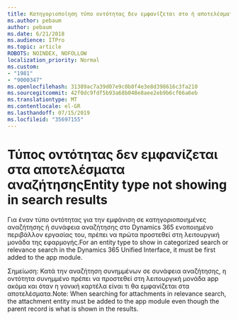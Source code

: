 ```yaml
---
title: Κατηγοριοποίηση τύπο οντότητας δεν εμφανίζεται στο ή αποτελέσματα αναζήτησης συνάφεια στο Dynamics 365 ενοποιημένο περιβάλλον
ms.author: pebaum
author: pebaum
ms.date: 6/21/2018
ms.audience: ITPro
ms.topic: article
ROBOTS: NOINDEX, NOFOLLOW
localization_priority: Normal
ms.custom:
- "1981"
- "9000347"
ms.openlocfilehash: 31389ac7a39d07e9c0b0f4e3e8d398616c3fa210
ms.sourcegitcommit: 42f0dc9fdf5b93a68b048e8aee2eb9b6cf66a6eb
ms.translationtype: MT
ms.contentlocale: el-GR
ms.lasthandoff: 07/15/2019
ms.locfileid: "35697155"
---
```

# <a name="entity-type-not-showing-in-search-results"></a><span data-ttu-id="ecbc6-102">Τύπος οντότητας δεν εμφανίζεται στα αποτελέσματα αναζήτησης</span><span class="sxs-lookup"><span data-stu-id="ecbc6-102">Entity type not showing in search results</span></span>

<span data-ttu-id="ecbc6-103">Για έναν τύπο οντότητας για την εμφάνιση σε κατηγοριοποιημένες αναζήτησης ή συνάφεια αναζήτησης στο Dynamics 365 ενοποιημένο περιβάλλον εργασίας του, πρέπει να πρώτα προστεθεί στη λειτουργική μονάδα της εφαρμογής.</span><span class="sxs-lookup"><span data-stu-id="ecbc6-103">For an entity type to show in categorized search or relevance search in the Dynamics 365 Unified Interface, it must be first added to the app module.</span></span>

<span data-ttu-id="ecbc6-104">Σημείωση: Κατά την αναζήτηση συνημμένων σε συνάφεια αναζήτησης, η οντότητα συνημμένο πρέπει να προστεθεί στη λειτουργική μονάδα app ακόμα και όταν η γονική καρτέλα είναι τι θα εμφανίζεται στα αποτελέσματα.</span><span class="sxs-lookup"><span data-stu-id="ecbc6-104">Note: When searching for attachments in relevance search, the attachment entity must be added to the app module even though the parent record is what is shown in the results.</span></span>

